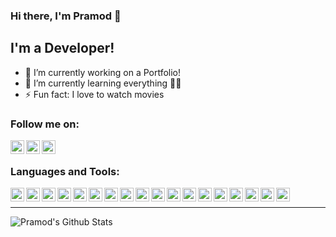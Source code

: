 ### Hi there, I'm Pramod 👋

## I'm a Developer! 
- 🔭 I’m currently working on a Portfolio!
- 🌱 I’m currently learning everything 🤣:rofl:
- ⚡ Fun fact: I love to watch movies

### Follow me on:

[<img align="left" alt="rjpramod | Twitter" width="22px" src="https://cdn.jsdelivr.net/npm/simple-icons@v3/icons/twitter.svg" />][twitter]
[<img align="left" alt="pramod-raje | LinkedIn" width="22px" src="https://cdn.jsdelivr.net/npm/simple-icons@v3/icons/linkedin.svg" />][linkedin]
[<img align="left" alt="pramod_raje | Instagram" width="22px" src="https://cdn.jsdelivr.net/npm/simple-icons@v3/icons/instagram.svg" />][Instagram]

<br />

### Languages and Tools:
[<img align="left" alt="HTML" width="22px" src="https://cdn.jsdelivr.net/npm/simple-icons@v3/icons/html5.svg" />][voidlink]
[<img align="left" alt="CSS" width="22px" src="https://cdn.jsdelivr.net/npm/simple-icons@v3/icons/css3.svg" />][voidlink]
[<img align="left" alt="Javascript" width="22px" src="https://cdn.jsdelivr.net/npm/simple-icons@v3/icons/javaScript.svg" />][voidlink]
[<img align="left" alt="Javascript" width="22px" src="https://cdn.jsdelivr.net/npm/simple-icons@v3/icons/jquery.svg" />][voidlink]
[<img align="left" alt="Javascript" width="22px" src="https://cdn.jsdelivr.net/npm/simple-icons@v3/icons/json.svg" />][voidlink]
[<img align="left" alt="Javascript" width="22px" src="https://cdn.jsdelivr.net/npm/simple-icons@v3/icons/react.svg" />][voidlink]
[<img align="left" alt="Javascript" width="22px" src="https://cdn.jsdelivr.net/npm/simple-icons@v3/icons/wordpress..svg" />][voidlink]
[<img align="left" alt="Javascript" width="22px" src="https://cdn.jsdelivr.net/npm/simple-icons@v3/icons/bootstrap.svg" />][voidlink]
[<img align="left" alt="Javascript" width="22px" src="https://cdn.jsdelivr.net/npm/simple-icons@v3/icons/sass.svg" />][voidlink]
[<img align="left" alt="Javascript" width="22px" src="https://cdn.jsdelivr.net/npm/simple-icons@v3/icons/adobephotoshop.svg" />][voidlink]
[<img align="left" alt="Javascript" width="22px" src="https://cdn.jsdelivr.net/npm/simple-icons@v3/icons/visualstudiocode.svg" />][voidlink]
[<img align="left" alt="Javascript" width="22px" src="https://cdn.jsdelivr.net/npm/simple-icons@v3/icons/eclipseide.svg" />][voidlink]
[<img align="left" alt="Javascript" width="22px" src="https://cdn.jsdelivr.net/npm/simple-icons@v3/icons/sublimetext.svg" />][voidlink]
[<img align="left" alt="Javascript" width="22px" src="https://cdn.jsdelivr.net/npm/simple-icons@v3/icons/jirasoftware.svg" />][voidlink]
[<img align="left" alt="Javascript" width="22px" src="https://cdn.jsdelivr.net/npm/simple-icons@v3/icons/confluence.svg" />][voidlink]
[<img align="left" alt="Javascript" width="22px" src="https://cdn.jsdelivr.net/npm/simple-icons@v3/icons/subversion.svg" />][voidlink]
[<img align="left" alt="Javascript" width="22px" src="https://cdn.jsdelivr.net/npm/simple-icons@v3/icons/github.svg" />][voidlink]
[<img align="left" alt="Javascript" width="22px" src="https://cdn.jsdelivr.net/npm/simple-icons@v3/icons/gitlab.svg" />][voidlink]

<br/>

---

<img align="left" alt="Pramod's Github Stats" src="https://github-readme-stats.vercel.app/api?username=pramodr&show_icons=true&hide_border=true" />

[twitter]: https://twitter.com/rjpramod
[linkedin]: https://linkedin.com/in/pramod-raje
[instagram]: https://instagram.com/pramod_raje
[voidlink]: https://github.com/pramodr/

